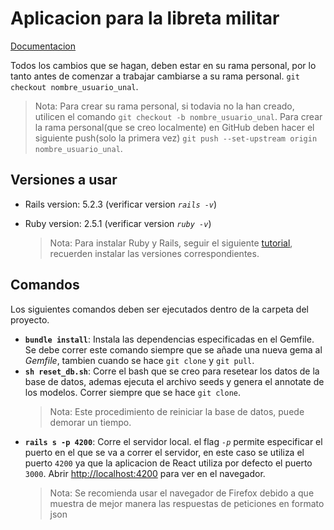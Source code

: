 # Aplicacion para la libreta militar
[Documentacion](https://grupoxdev.github.io/Ingesoft-2/)

Todos los cambios que se hagan, deben estar en su rama personal, por lo tanto antes de comenzar a trabajar cambiarse a su rama personal. `git checkout nombre_usuario_unal`.
>Nota: Para crear su rama personal, si todavia no la han creado, utilicen el comando `git checkout -b nombre_usuario_unal`. Para crear la rama personal(que se creo localmente) en GitHub deben hacer el siguiente push(solo la primera vez) `git push --set-upstream origin nombre_usuario_unal`.

## Versiones a usar

* Rails version: 5.2.3  (verificar version *`rails -v`*)
* Ruby version: 2.5.1   (verificar version *`ruby -v`*) 
  
  >Nota: Para instalar Ruby y Rails, seguir el siguiente [tutorial](https://gorails.com/setup/ubuntu/18.04), recuerden instalar las versiones correspondientes.

## Comandos
Los siguientes comandos deben ser ejecutados dentro de la carpeta del proyecto.
* **`bundle install`**: Instala las dependencias especificadas en el Gemfile. Se debe correr este comando siempre que se añade una nueva gema al *Gemfile*, tambien cuando se hace `git clone` y `git pull`.
* **`sh reset_db.sh`**: Corre el bash que se creo para resetear los datos de la base de datos, ademas ejecuta el archivo seeds y genera el annotate de los modelos. Correr siempre que se hace `git clone`.
  >Nota: Este procedimiento de reiniciar la base de datos, puede demorar un tiempo.
* **`rails s -p 4200`**: Corre el servidor local. el flag *`-p`* permite especificar el puerto en el que se va a correr el servidor, en este caso se utiliza el puerto `4200` ya que la aplicacion de React utiliza por defecto el puerto `3000`. Abrir [http://localhost:4200](http://localhost:4200) para ver en el navegador.
  >Nota: Se recomienda usar el navegador de Firefox debido a que muestra de mejor manera las respuestas de peticiones en formato json